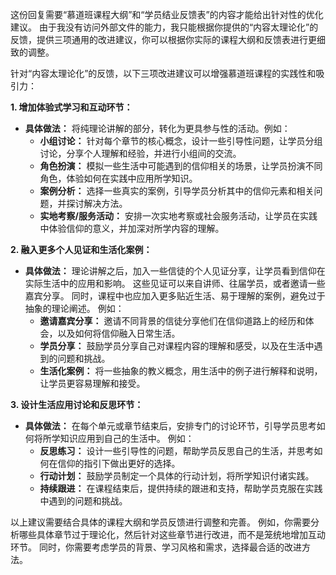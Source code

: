 这份回复需要“慕道班课程大纲”和“学员结业反馈表”的内容才能给出针对性的优化建议。  由于我没有访问外部文件的能力，我只能根据你提供的“内容太理论化”的反馈，提供三项通用的改进建议，你可以根据你实际的课程大纲和反馈表进行更细致的调整。


针对“内容太理论化”的反馈，以下三项改进建议可以增强慕道班课程的实践性和吸引力：


**1.  增加体验式学习和互动环节：**

* **具体做法：** 将纯理论讲解的部分，转化为更具参与性的活动。例如：
    * **小组讨论：**  针对每个章节的核心概念，设计一些引导性问题，让学员分组讨论，分享个人理解和经验，并进行小组间的交流。
    * **角色扮演：**  模拟一些生活中可能遇到的信仰相关的场景，让学员扮演不同角色，体验如何在实践中应用所学知识。
    * **案例分析：**  选择一些真实的案例，引导学员分析其中的信仰元素和相关问题，并探讨解决方法。
    * **实地考察/服务活动：**  安排一次实地考察或社会服务活动，让学员在实践中体验信仰的意义，并加深对所学内容的理解。


**2.  融入更多个人见证和生活化案例：**

* **具体做法：**  理论讲解之后，加入一些信徒的个人见证分享，让学员看到信仰在实际生活中的应用和影响。  这些见证可以来自讲师、往届学员，或者邀请一些嘉宾分享。  同时，课程中也应加入更多贴近生活、易于理解的案例，避免过于抽象的理论阐述。  例如：
    * **邀请嘉宾分享：**  邀请不同背景的信徒分享他们在信仰道路上的经历和体会，以及如何将信仰融入日常生活。
    * **学员分享：**  鼓励学员分享自己对课程内容的理解和感受，以及在生活中遇到的问题和挑战。
    * **生活化案例：**  将一些抽象的教义概念，用生活中的例子进行解释和说明，让学员更容易理解和接受。


**3.  设计生活应用讨论和反思环节：**

* **具体做法：**  在每个单元或章节结束后，安排专门的讨论环节，引导学员思考如何将所学知识应用到自己的生活中。 例如：
    * **反思练习：**  设计一些引导性的问题，帮助学员反思自己的生活，并思考如何在信仰的指引下做出更好的选择。
    * **行动计划：**  鼓励学员制定一个具体的行动计划，将所学知识付诸实践。
    * **持续跟进：**  在课程结束后，提供持续的跟进和支持，帮助学员克服在实践中遇到的问题和挑战。


以上建议需要结合具体的课程大纲和学员反馈进行调整和完善。  例如，你需要分析哪些具体章节过于理论化，然后针对这些章节进行改进，而不是笼统地增加互动环节。  同时，你需要考虑学员的背景、学习风格和需求，选择最合适的改进方法。
